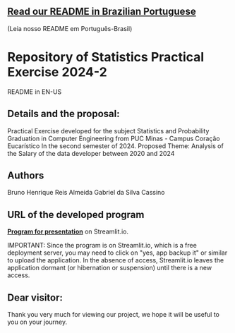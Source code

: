 ## **[Read our README in Brazilian Portuguese](https://github.com/brunohreis/trabalho_estatistica/README.md)**
 (Leia nosso README em Português-Brasil)

# Repository of Statistics Practical Exercise 2024-2

README in EN-US

## Details and the proposal:

Practical Exercise developed for the subject Statistics and Probability
Graduation in Computer Engineering from PUC Minas - Campus Coração Eucarístico
In the second semester of 2024.
Proposed Theme: Analysis of the Salary of the data developer between 2020 and 2024

## Authors

Bruno Henrique Reis Almeida
Gabriel da Silva Cassino

## URL of the developed program

**[Program for presentation](https://tp-estatistica.streamlit.app/)** on Streamlit.io.

IMPORTANT: Since the program is on Streamlit.io, which is a free deployment server, 
you may need to click on "yes, app backup it" or similar to upload the application. 
In the absence of access, Streamlit.io leaves the application dormant (or hibernation 
or suspension) until there is a new access. 

## Dear visitor: 

Thank you very much for viewing our project, we hope it will be useful to you on your journey.
